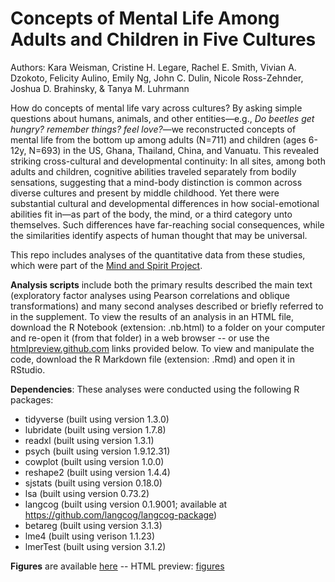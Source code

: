 # Concepts of Mental Life Among Adults and Children in Five Cultures

Authors: Kara Weisman, Cristine H. Legare, Rachel E. Smith, Vivian A. Dzokoto, Felicity Aulino, Emily Ng, John C. Dulin, Nicole Ross-Zehnder, Joshua D. Brahinsky, & Tanya M. Luhrmann

How do concepts of mental life vary across cultures? By asking simple questions about humans, animals, and other entities—e.g., *Do beetles get hungry? remember things? feel love?*—we reconstructed concepts of mental life from the bottom up among adults (N=711) and children (ages 6-12y, N=693) in the US, Ghana, Thailand, China, and Vanuatu. This revealed striking cross-cultural and developmental continuity: In all sites, among both adults and children, cognitive abilities traveled separately from bodily sensations, suggesting that a mind-body distinction is common across diverse cultures and present by middle childhood. Yet there were substantial cultural and developmental differences in how social-emotional abilities fit in—as part of the body, the mind, or a third category unto themselves. Such differences have far-reaching social consequences, while the similarities identify aspects of human thought that may be universal.

This repo includes analyses of the quantitative data from these studies, which were part of the [Mind and Spirit Project](https://themindandspiritproject.stanford.edu/#Home).

**Analysis scripts** include both the primary results described the main text (exploratory factor analyses using Pearson correlations and oblique transformations) and many second analyses described or briefly referred to in the supplement. To view the results of an analysis in an HTML file, download the R Notebook (extension: .nb.html) to a folder on your computer and re-open it (from that folder) in a web browser -- or use the [htmlpreview.github.com](htmlpreview.github.com) links provided below. To view and manipulate the code, download the R Markdown file (extension: .Rmd) and open it in RStudio.

**Dependencies**: These analyses were conducted using the following R packages:
- tidyverse (built using version 1.3.0) 
- lubridate (built using version 1.7.8)
- readxl (built using version 1.3.1)
- psych (built using version 1.9.12.31)
- cowplot (built using version 1.0.0)
- reshape2 (built using version 1.4.4)
- sjstats (built using version 0.18.0)
- lsa (built using version 0.73.2)
- langcog (built using version 0.1.9001; available at https://github.com/langcog/langcog-package)
- betareg (built using version 3.1.3)
- lme4 (built using verison 1.1.23)
- lmerTest (built using version 3.1.2)

**Figures** are available [here](https://github.com/kgweisman/mental-life-culture-development/tree/master/figures) -- HTML preview: [figures](http://htmlpreview.github.io/?https://github.com/kgweisman/mental-life-culture-development/blob/master/figures/figures.nb.html)


